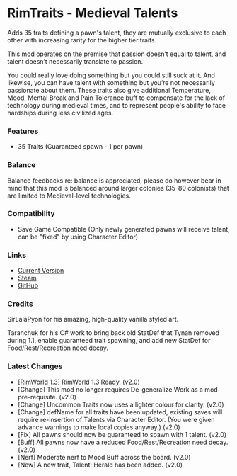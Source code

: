 # RimTraits - Medieval Talents

Adds 35 traits defining a pawn's talent, they are mutually exclusive to each other with increasing rarity for the higher tier traits.

This mod operates on the premise that passion doesn’t equal to talent, and talent doesn’t necessarily translate to passion.

You could really love doing something but you could still suck at it. And likewise, you can have talent with something but you’re not necessarily passionate about them. These traits also give additional Temperature, Mood, Mental Break and Pain Tolerance buff to compensate for the lack of technology during medieval times, and to represent people's ability to face hardships during less civilized ages.

### Features

- 35 Traits (Guaranteed spawn - 1 per pawn)

### Balance

Balance feedbacks re: balance is appreciated, please do however bear in mind that this mod is balanced around larger colonies (35-80 colonists) that are limited to Medieval-level technologies.

### Compatibility

- Save Game Compatible (Only newly generated pawns will receive talent, can be "fixed" by using Character Editor)

### Links

- [Current Version](https://github.com/Sierra0003/RimTraits---Medieval-Talents/releases/tag/v2.0)
- [Steam](https://steamcommunity.com/sharedfiles/filedetails/?id=1916352291)
- [GitHub](https://github.com/Sierra0003/RimTraits---Medieval-Talents)

### Credits


SirLalaPyon for his amazing, high-quality vanilla styled art.

Taranchuk for his C# work to bring back old StatDef that Tynan removed during 1.1, enable guaranteed trait spawning, and add new StatDef for Food/Rest/Recreation need decay.

### Latest Changes

- [RimWorld 1.3] RimWorld 1.3 Ready. (v2.0)
- [Change] This mod no longer requires De-generalize Work as a mod pre-requisite. (v2.0)
- [Change] Uncommon Traits now uses a lighter colour for clarity. (v2.0)
- [Change] defName for all traits have been updated, existing saves will require re-insertion of Talents via Character Editor. (You were given advance warnings to make local copies anyway.) (v2.0)
- [Fix] All pawns should now be guaranteed to spawn with 1 talent. (v2.0)
- [Buff] All pawns now have a reduced Food/Rest/Recreation need decay. (v2.0)
- [Nerf] Moderate nerf to Mood Buff across the board. (v2.0)
- [New] A new trait, Talent: Herald has been added. (v2.0)
